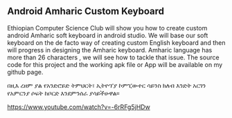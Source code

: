 ## Android Amharic Custom Keyboard

Ethiopian Computer Science Club will show you how to create custom android Amharic soft keyboard in android studio. 
We will base our soft keyboard on the de facto way of creating custom English keyboard and then will progress in 
designing the Amharic keyboard. Amharic language has more than 26 characters , we will see how to tackle that issue. 
The source code for this project and the working apk file or App will be available on my github page. 

በዚእ ረዘም ያል የአንድሮይድ ትምህርት፣ ኢትዮፕያ ኮምፒውተር ሳይንስ ክለብ እንድት አርገን የአምርንያ ሶፍት ከቦርድ እንደምንሰራ ያሳይችሁዋል። 

https://www.youtube.com/watch?v=-6rRFg5jHDw
